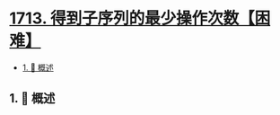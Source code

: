 # [1713. 得到子序列的最少操作次数【困难】](https://github.com/tnotesjs/TNotes.leetcode/tree/main/notes/1713.%20%E5%BE%97%E5%88%B0%E5%AD%90%E5%BA%8F%E5%88%97%E7%9A%84%E6%9C%80%E5%B0%91%E6%93%8D%E4%BD%9C%E6%AC%A1%E6%95%B0%E3%80%90%E5%9B%B0%E9%9A%BE%E3%80%91)

<!-- region:toc -->

- [1. 📝 概述](#1--概述)

<!-- endregion:toc -->

## 1. 📝 概述

